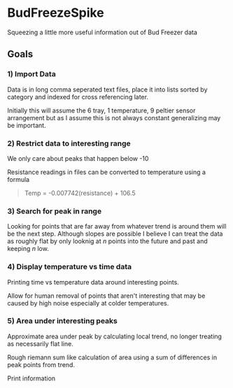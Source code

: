 # BudFreezeSpike
Squeezing a little more useful information out of Bud Freezer data

## Goals
### 1) Import Data
Data is in long comma seperated text files, place it into lists sorted by category and indexed for cross referencing later.

Initially this will assume the 6 tray, 1 temperature, 9 peltier sensor arrangement but as I assume this is not always constant generalizing may be important.

### 2) Restrict data to interesting range
We only care about peaks that happen below -10

Resistance readings in files can be converted to temperature using a formula
> Temp = -0.007742(resistance) + 106.5

### 3) Search for peak in range
Looking for points that are far away from whatever trend is around them will be the next step. Although slopes are possible I believe I can treat the data as roughly flat by only looknig at *n* points into the future and past and keeping *n* low.

### 4) Display temperature vs time data
Printing time vs temperature data around interesting points.

Allow for human removal of points that aren't interesting that may be caused by high noise especially at colder temperatures.

### 5) Area under interesting peaks
Approximate area under peak by calculating local trend, no longer treating as necessarily flat line.

Rough riemann sum like calculation of area using a sum of differences in peak points from trend.

Print information 